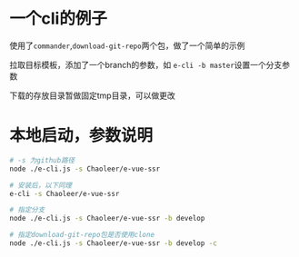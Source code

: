 # 一个cli的例子

使用了`commander`,`download-git-repo`两个包，做了一个简单的示例

拉取目标模板，添加了一个branch的参数，如
`e-cli -b master`设置一个分支参数

下载的存放目录暂做固定tmp目录，可以做更改

# 本地启动，参数说明
```bash
# -s 为github路径
node ./e-cli.js -s Chaoleer/e-vue-ssr

# 安装后，以下同理
e-cli -s Chaoleer/e-vue-ssr

# 指定分支
node ./e-cli.js -s Chaoleer/e-vue-ssr -b develop

# 指定download-git-repo包是否使用clone
node ./e-cli.js -s Chaoleer/e-vue-ssr -b develop -c

```